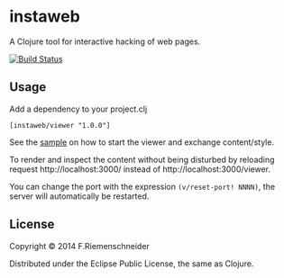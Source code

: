 # instaweb

A Clojure tool for interactive hacking of web pages.

[![Build Status](https://travis-ci.org/friemen/instaweb.png?branch=master)](https://travis-ci.org/friemen/instaweb)

## Usage

Add a dependency to your project.clj

```
[instaweb/viewer "1.0.0"]
```

See the [sample](sample/src/sample/page.clj) on how to start the viewer and exchange content/style.

To render and inspect the content without being disturbed by reloading
request http://localhost:3000/ instead of http://localhost:3000/viewer.

You can change the port with the expression `(v/reset-port! NNNN)`, the server will automatically
be restarted.


## License

Copyright © 2014 F.Riemenschneider

Distributed under the Eclipse Public License, the same as Clojure.
